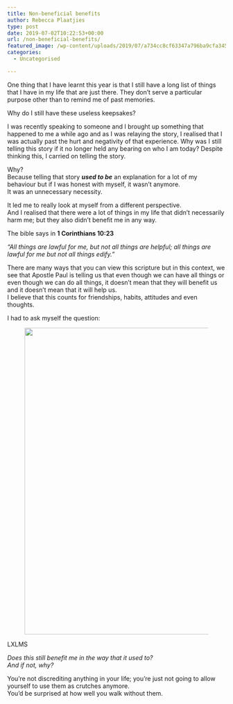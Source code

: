 ```yaml
---
title: Non-beneficial benefits
author: Rebecca Plaatjies
type: post
date: 2019-07-02T10:22:53+00:00
url: /non-beneficial-benefits/
featured_image: /wp-content/uploads/2019/07/a734cc8cf63347a796ba9cfa345e5592-scaled-1.jpg
categories:
  - Uncategorised

---
```

One thing that I have learnt this year is that I still have a long list of things that I have in my life that are just there. They don’t serve a particular purpose other than to remind me of past memories.

Why do I still have these useless keepsakes?

I was recently speaking to someone and I brought up something that happened to me a while ago and as I was relaying the story, I realised that I was actually past the hurt and negativity of that experience. Why was I still telling this story if it no longer held any bearing on who I am today? Despite thinking this, I carried on telling the story.

Why?  
Because telling that story _**used to be**_ an explanation for a lot of my behaviour but if I was honest with myself, it wasn’t anymore.  
It was an unnecessary necessity.

It led me to really look at myself from a different perspective.  
And I realised that there were a lot of things in my life that didn’t necessarily harm me; but they also didn’t benefit me in any way.

The bible says in **1 Corinthians 10:23**

_“All things are lawful for me, but not all things are helpful; all things are lawful for me but not all things edify.”_

There are many ways that you can view this scripture but in this context, we see that Apostle Paul is telling us that even though we can have all things or even though we can do all things, it doesn’t mean that they will benefit us and it doesn’t mean that it will help us.  
I believe that this counts for friendships, habits, attitudes and even thoughts.

I had to ask myself the question:<figure class="wp-block-image size-full">

<img decoding="async" width="1000" height="706" src="https://mythoughtsinwords.net/wp-content/uploads/2023/06/image-2.png" alt="" class="wp-image-136" srcset="https://mythoughtsinwords.net/wp-content/uploads/2023/06/image-2-200x141.png 200w, https://mythoughtsinwords.net/wp-content/uploads/2023/06/image-2-300x212.png 300w, https://mythoughtsinwords.net/wp-content/uploads/2023/06/image-2-400x282.png 400w, https://mythoughtsinwords.net/wp-content/uploads/2023/06/image-2-600x424.png 600w, https://mythoughtsinwords.net/wp-content/uploads/2023/06/image-2-768x542.png 768w, https://mythoughtsinwords.net/wp-content/uploads/2023/06/image-2-800x565.png 800w, https://mythoughtsinwords.net/wp-content/uploads/2023/06/image-2.png 1000w" sizes="(max-width: 1000px) 100vw, 1000px" /> </figure> 

LXLMS​​

_Does this still benefit me in the way that it used to?_  
_And if not, why?_

You’re not discrediting anything in your life; you’re just not going to allow yourself to use them as crutches anymore.  
You’d be surprised at how well you walk without them.
